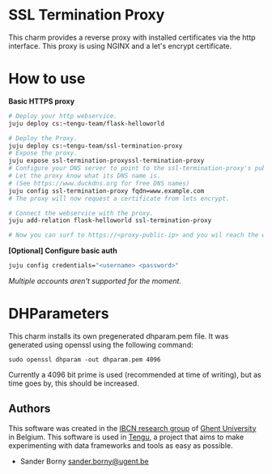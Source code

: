# SSL Termination Proxy

This charm provides a reverse proxy with installed certificates via the http interface. This proxy is using NGINX and a let's encrypt certificate.

# How to use

**Basic HTTPS proxy**

```bash
# Deploy your http webservice.
juju deploy cs:~tengu-team/flask-helloworld

# Deploy the Proxy.
juju deploy cs:~tengu-team/ssl-termination-proxy
# Expose the proxy.
juju expose ssl-termination-proxyssl-termination-proxy
# Configure your DNS server to point to the ssl-termination-proxy's public ip.
# Let the proxy know what its DNS name is.
# (See https://www.duckdns.org for free DNS names)
juju config ssl-termination-proxy fqdn=www.example.com
# The proxy will now request a certificate from lets encrypt.

# Connect the webservice with the proxy.
juju add-relation flask-helloworld ssl-termination-proxy

# Now you can surf to https://<proxy-public-ip> and you wil reach the webservice.
```

**[Optional] Configure basic auth**

```bash
juju config credentials="<username> <password>"
```

*Multiple accounts aren't supported for the moment.*

# DHParameters

This charm installs its own pregenerated dhparam.pem file. It was generated using openssl using the following command:
```
sudo openssl dhparam -out dhparam.pem 4096
```
Currently a 4096 bit prime is used (recommended at time of writing), but as time goes by, this should be increased.

## Authors

This software was created in the [IBCN research group](https://www.ibcn.intec.ugent.be/) of [Ghent University](https://www.ugent.be/en) in Belgium. This software is used in [Tengu](https://tengu.intec.ugent.be), a project that aims to make experimenting with data frameworks and tools as easy as possible.

 - Sander Borny <sander.borny@ugent.be>
